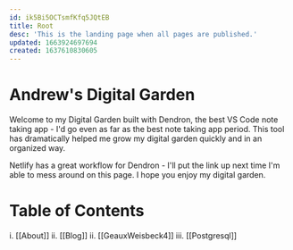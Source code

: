 ```yaml
---
id: ik5Bi5OCTsmfKfq5JQtEB
title: Root
desc: 'This is the landing page when all pages are published.'
updated: 1663924697694
created: 1637610830605
---
```

# Andrew's Digital Garden

Welcome to my Digital Garden built with Dendron, the best VS Code note taking app - I'd go even as far as the best note taking app period. This tool has dramatically helped me grow my digital garden quickly and in an organized way.

Netlify has a great workflow for Dendron - I'll put the link up next time I'm able to mess around  on this page. I hope you enjoy my digital garden.

# Table of Contents
i. [[About]]
ii. [[Blog]]
ii. [[GeauxWeisbeck4]]
iii. [[Postgresql]]
